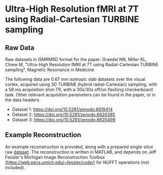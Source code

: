 # Ultra-High Resolution fMRI at 7T using Radial-Cartesian TURBINE sampling

## Raw Data

Raw datasets in ISMRMRD format for the paper: Graedel NN, Miller KL, Chiew M, "Ultra-High Resolution fMRI at 7T using Radial-Cartesian TURBINE sampling", Magnetic Resonance in Medicine.

The following data are 0.67 mm isotropic slab datasets over the visual cortex, acquired using 3D TURBINE (hybrid radial-Cartesian) sampling, with a 58 ms acquisition shot-TR, with a 30s/30s off/on flashing checkerboard task. Other relevant acquisition parameters can be found in the paper, or in the data headers.

- Dataset 1: https://doi.org/10.5281/zenodo.6619414
- Dataset 2: https://doi.org/10.5281/zenodo.6620395
- Dataset 3: https://doi.org/10.5281/zenodo.6620499

## Example Reconstruction

An example reconstruction is provided, along with a prepared single-slice raw [dataset](https://github.com/mchiew/highres_turbine_7T/releases/download/v1.0/single_slice_prepared.mat). The reconstruction is written in MATLAB, and depends on Jeff Fessler's Michigan Image Reconstruction Toolbox (https://web.eecs.umich.edu/~fessler/code/) for NUFFT operations (not included).
